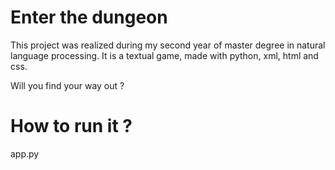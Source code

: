 # Enter the dungeon

This project was realized during my second year of master degree in natural language processing. It is a textual game, made with python, xml, html and css.

Will you find your way out ?


# How to run it ?
app.py


